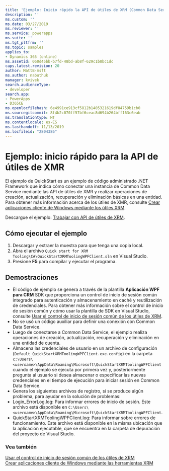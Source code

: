 ```yaml
---
title: 'Ejemplo: Inicio rápido la API de útiles de XRM (Common Data Service)| Microsoft Docs'
description: ''
ms.custom: ''
ms.date: 03/27/2019
ms.reviewer: ''
ms.service: powerapps
ms.suite: ''
ms.tgt_pltfrm: ''
ms.topic: samples
applies_to:
- Dynamics 365 (online)
ms.assetid: 060d45bb-b7fd-48bd-ab8f-629c1b8bc1dc
caps.latest.revision: 20
author: MattB-msft
ms.author: nabuthuk
manager: kvivek
search.audienceType:
- developer
search.app:
- PowerApps
- D365CE
ms.openlocfilehash: 6e4991ce913cf5812b1405321619df84759b1cb0
ms.sourcegitcommit: 8f4b2c070ff57bf6ceac8d694b264bff163c6eab
ms.translationtype: HT
ms.contentlocale: es-ES
ms.lasthandoff: 11/13/2019
ms.locfileid: "2804386"
---
```

# <a name="sample-quick-start-for-xrm-tooling-api"></a>Ejemplo: inicio rápido para la API de útiles de XMR

El ejemplo de QuickStart es un ejemplo de código administrado .NET Framework que indica cómo conectar una instancia de Common Data Service mediante las API de útiles de XMR y realizar operaciones de creación, actualización, recuperación y eliminación básicas en una entidad. Para obtener más información acerca de los útiles de XMR, consulte [Crear aplicaciones cliente de Windows mediante los útiles XRM](build-windows-client-applications-xrm-tools.md).

Descargue el ejemplo: [Trabajar con API de útiles de XRM](https://github.com/microsoft/PowerApps-Samples/tree/master/cds/Xrm%20Tooling/Quick%20start%20for%20XRM%20Tooling%20API).

## <a name="how-to-run-the-sample"></a>Cómo ejecutar el ejemplo

1. Descargar y extraer la muestra para que tenga una copia local.  
2. Abra el archivo `Quick start for XRM Tooling\C#\QuickStartXRMToolingWPFClient.sln` en Visual Studio.  
3. Presione **F5** para compilar y ejecutar el programa.  


## <a name="demonstrates"></a>Demostraciones

- El código de ejemplo se genera a través de la plantilla **Aplicación WPF para CRM** SDK que proporciona un control de inicio de sesión común integrado para autenticación y almacenamiento en caché y reutilización de credenciales. Para obtener más información sobre el control de inicio de sesión común y cómo usar la plantilla de SDK en Visual Studio, consulte [Usar el control de inicio de sesión común de los útiles de XRM](use-xrm-tooling-common-login-control-client-applications.md).  
- No se usó un código auxiliar para definir una conexión con Common Data Service.  
- Luego de conectarse a Common Data Service, el ejemplo realiza operaciones de creación, actualización, recuperación y eliminación en una entidad de cuenta.  
- Almacena las credenciales de usuario en un archivo de configuración (`Default_QuickStartXRMToolingWPFClient.exe.config`) en la carpeta `c:\Users\`*`<username>`*`\AppData\Roaming\Microsoft\QuickStartXRMToolingWPFClient` cuando el ejemplo se ejecuta por primera vez y, posteriormente pregunta al usuario si desea almacenar o especificar las nuevas credenciales en el tiempo de ejecución para iniciar sesión en Common Data Service.  
- Genera los siguientes archivos de registro, si se produce algún problema, para ayudar en la solución de problemas:  
- Login_ErrorLog.log: Para informar errores de inicio de sesión. Este archivo está disponible en `C:\Users\`*`<username>`*`\AppData\Roaming\Microsoft\QuickStartXRMToolingWPFClient`.  
- QuickStartXRMToolingWPFClient.log: Para informar sobre errores de funcionamiento. Este archivo está disponible en la misma ubicación que la aplicación ejecutable, que se encuentra en la carpeta de depuración del proyecto de Visual Studio.  

### <a name="see-also"></a>Vea también

[Usar el control de inicio de sesión común de los útiles de XRM](use-xrm-tooling-common-login-control-client-applications.md)<br />
[Crear aplicaciones cliente de Windows mediante las herramientas XRM](build-windows-client-applications-xrm-tools.md)<br />

